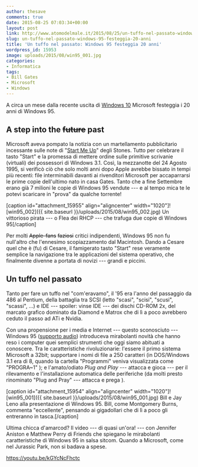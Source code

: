 ```yaml
---
author: thesave
comments: true
date: 2015-08-25 07:03:34+00:00
layout: post
link: http://www.atomodelmale.it/2015/08/25/un-tuffo-nel-passato-windows-95-festeggia-20-anni/
slug: un-tuffo-nel-passato-windows-95-festeggia-20-anni
title: 'Un tuffo nel passato: Windows 95 festeggia 20 anni'
wordpress_id: 15953
image: uploads/2015/08/win95_001.jpg
categories:
- Informatica
tags:
- Bill Gates
- Microsoft
- Windows
---
```


A circa un mese dalla recente uscita di [Windows 10](/2015/07/30/microsoft-rilascia-windows-10-parole-chiave-gratis-menu-start-cortana-ed-edge/) Microsoft festeggia i 20 anni di Windows 95.

## A step into the <del>future</del> past

Microsoft aveva pompato la notizia con un martellamento pubblicitario incessante sulle note di "[Start Me Up](https://youtu.be/P0AJM6HMYjM)" degli Stones. Tutto per celebrare il tasto "Start" e la promessa di mettere ordine sulle primitive scrivanie (virtuali) dei possessori di Windows 3.1. Così, la mezzanotte del 24 Agosto 1995, si verificò ciò che solo molti anni dopo Apple avrebbe bissato in tempi più recenti: file interminabili davanti ai rivenditori Microsoft per accaparrarsi le prime copie dell'ultimo nato in casa Gates. Tanto che a fine Settembre erano già 7 milioni le copie di Windows 95 vendute --- e al tempo mica te le potevi scaricare in "prova" da qualche torrente!

[caption id="attachment_15955" align="aligncenter" width="1020"]![win95_002]({{ site.baseurl }}/uploads/2015/08/win95_002.jpg) Un vittorioso pirata --- o Flea dei RHCP --- che trafuga due copie di Windows 95[/caption]

Per molti <del>Apple-fans</del> <del>faziosi</del> critici indipendenti, Windows 95 non fu null'altro che l'ennesimo scopiazzamento dal Macintosh. Dando a Cesare quel che è (fu) di Cesare, il famigerato tasto "Start" rese veramente semplice la navigazione tra le applicazioni del sistema operativo, che finalmente divenne a portata di novizi --- grandi e piccini.

## Un tuffo nel passato

Tanto per fare un tuffo nel "com'eravamo", il '95 era l'anno del passaggio da 486 al Pentium, della battaglia tra SCSI (letto "scasi", "scisi", "scusi", "scassi", ...) e IDE --- spoiler: vinse IDE --- dei dischi CD-ROM 2x, del marcato grafico dominato da Diamond e Matrox che di lì a poco avrebbero ceduto il passo ad ATi e Nvidia.

Con una propensione per i media e Internet --- questo sconosciuto --- Windows 95 ([supporto audio](https://www.youtube.com/watch?v=miZHa7ZC6Z0)) introduceva mirabolanti novità che hanno reso i computer quei semplici strumenti che oggi siamo abituati a conoscere. Tra le caratteristiche rivoluzionarie: l'essere il primo sistema Microsoft a 32bit; supportare i nomi di file a 250 caratteri (in DOS/Windows 3.1 era di 8, quando la cartella "Programmi" veniva visualizzata come "PROGRA~1" ); e l'amato/odiato _Plug and Play_ --- attacca e gioca --- per il rilevamento e l'installazione automatica delle periferiche (da molti presto rinominato "Plug and Pray" --- attacca e prega ).

[caption id="attachment_15954" align="aligncenter" width="1020"]![win95_001]({{ site.baseurl }}/uploads/2015/08/win95_001.jpg) Bill e Jay Leno alla presentazione di Windows 95. Bill, come Montgomery Burns, commenta "eccellente", pensando ai gigadollari che di lì a poco gli entreranno in tasca.[/caption]

Ultima chicca d'amarcod? Il video --- di quasi un'ora! --- con Jennifer Aniston e Matthew Perry di Friends che spiegano le mirabolanti caratteristiche di Windows 95 in salsa sitcom. Quando a Microsoft, come nel Jurassic Park, non si badava a spese.

https://youtu.be/kGYcNcFhctc
